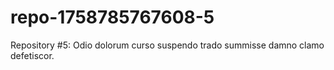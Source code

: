 # repo-1758785767608-5
Repository #5: Odio dolorum curso suspendo trado summisse damno clamo defetiscor.
